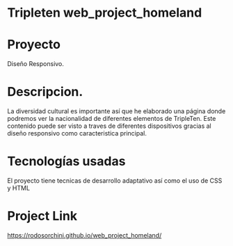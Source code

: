 # Tripleten web_project_homeland

# Proyecto
Diseño Responsivo.

# Descripcion.
La diversidad cultural es importante así que he elaborado una página donde podremos ver la nacionalidad de diferentes elementos de TripleTen. Este contenido puede ser visto a traves de diferentes dispositivos gracias al diseño responsivo como caracteristica principal.

# Tecnologías usadas

El proyecto tiene tecnicas de desarrollo adaptativo así como el uso de CSS y HTML


# Project Link

https://rodosorchini.github.io/web_project_homeland/

